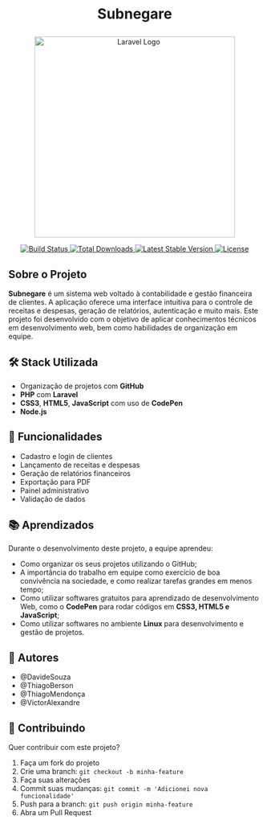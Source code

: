 # <p align="center">Subnegare</p>

<p align="center">
  <a href="https://laravel.com" target="_blank">
    <img src="https://sdmntpreastus2.oaiusercontent.com/files/00000000-4b6c-61f6-af64-d4eb47f6286e/raw?se=2025-04-10T14%3A36%3A01Z&sp=r&sv=2024-08-04&sr=b&scid=341abdaa-3db3-5715-a755-e72ddfa40e0e&skoid=de76bc29-7017-43d4-8d90-7a49512bae0f&sktid=a48cca56-e6da-484e-a814-9c849652bcb3&skt=2025-04-10T12%3A42%3A12Z&ske=2025-04-11T12%3A42%3A12Z&sks=b&skv=2024-08-04&sig=2i9vgAtPnNUbGftP5IGOHPPaOjYzHr5hRJUPUFN4c1I%3D" width="400" alt="Laravel Logo">
  </a>
</p>

<p align="center">
  <a href="https://github.com/laravel/framework/actions">
    <img src="https://github.com/laravel/framework/workflows/tests/badge.svg" alt="Build Status">
  </a>
  <a href="https://packagist.org/packages/laravel/framework">
    <img src="https://img.shields.io/packagist/dt/laravel/framework" alt="Total Downloads">
  </a>
  <a href="https://packagist.org/packages/laravel/framework">
    <img src="https://img.shields.io/packagist/v/laravel/framework" alt="Latest Stable Version">
  </a>
  <a href="https://packagist.org/packages/laravel/framework">
    <img src="https://img.shields.io/packagist/l/laravel/framework" alt="License">
  </a>
</p>

## Sobre o Projeto

**Subnegare** é um sistema web voltado à contabilidade e gestão financeira de clientes. A aplicação oferece uma interface intuitiva para o controle de receitas e despesas, geração de relatórios, autenticação e muito mais. Este projeto foi desenvolvido com o objetivo de aplicar conhecimentos técnicos em desenvolvimento web, bem como habilidades de organização em equipe.

## 🛠 Stack Utilizada

- Organização de projetos com **GitHub**
- **PHP** com **Laravel**
- **CSS3**, **HTML5**, **JavaScript** com uso de **CodePen**
- **Node.js**

## 🚀 Funcionalidades

- Cadastro e login de clientes
- Lançamento de receitas e despesas
- Geração de relatórios financeiros
- Exportação para PDF
- Painel administrativo
- Validação de dados

## 📚 Aprendizados

Durante o desenvolvimento deste projeto, a equipe aprendeu:

- Como organizar os seus projetos utilizando o GitHub;
- A importância do trabalho em equipe como exercício de boa convivência na sociedade, e como realizar tarefas grandes em menos tempo;
- Como utilizar softwares gratuitos para aprendizado de desenvolvimento Web, como o **CodePen** para rodar códigos em **CSS3, HTML5 e JavaScript**;
- Como utilizar softwares no ambiente **Linux** para desenvolvimento e gestão de projetos.

## 👥 Autores

- @DavideSouza
- @ThiagoBerson
- @ThiagoMendonça
- @VictorAlexandre

## 🤝 Contribuindo

Quer contribuir com este projeto?

1. Faça um fork do projeto
2. Crie uma branch: `git checkout -b minha-feature`
3. Faça suas alterações
4. Commit suas mudanças: `git commit -m 'Adicionei nova funcionalidade'`
5. Push para a branch: `git push origin minha-feature`
6. Abra um Pull Request
